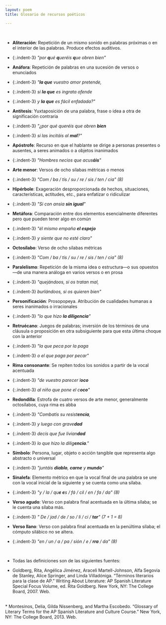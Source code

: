 ```yaml
---
layout: poem
title: Glosario de recursos poéticos

---
```



<br>

- **Aliteración**: Repetición de un mismo sonido en palabras próximas o en el interior de las palabras. Produce efectos auditivos.

- {:.indent-3} *"por **q**ué **q**ueréis **q**ue obren bien"*

- **Anáfora**: Repetición de palabras en una sucesión de versos o enunciados

- {:.indent-3} *"**la que** vuestro amor pretende,*
- {:.indent-3} *si **la que** es ingrata ofende*
- {:.indent-3} *y **la que** es fácil enfadada?"*

- **Antítesis**: Yuxtaposición de una palabra, frase o idea a otra de significación contraria

- {:.indent-3} *"¿por qué queréis que obren **bien***
- {:.indent-3} *si las incitáis al **mal**?"*

- **Apóstrofe**: Recurso en que el hablante se dirige a personas presentes o ausentes, a seres animados o a objetos inanimados

- {:.indent-3} *"Hombres necios que acus**áis**"*

- **Arte menor**: Versos de ocho sílabas métricas o menos

- {:.indent-3} *"Com / ba / tís / su / re / sis / ten / cia" (8)*

- **Hipérbole**: Exageración desproporcionada de hechos, situaciones, características, actitudes, etc., para enfatizar o ridiculizar

- {:.indent-3} *"Si con ansia **sin igual**"*

- **Metáfora**: Comparación entre dos elementos esencialmente diferentes pero que pueden tener algo en común

- {:.indent-3} *"él mismo empaña **el espejo***
- {:.indent-3} *y siente que no esté claro"*


- **Octosílabo**: Verso de ocho sílabas métricas

- {:.indent-3} *"Com / ba / tís / su / re / sis / ten / cia" (8)*

- **Paralelísmo**: Repetición de la misma idea o estructura—o sus opuestos—de una manera análoga en varios versos o en prosa

- {:.indent-3} *"quejándoos, si os tratan mal,*
- {:.indent-3} *burlándoos, si os quieren bien"*

- **Personificación**: Prosopopeya. Atribución de cualidades humanas a seres inanimados o irracionales

- {:.indent-3} *"lo que hizo **la diligencia**"*

- **Retruécano**: Juegos de palabras; inversión de los términos de una cláusula o proposición en otra subsiguiente para que esta última choque con la anterior

- {:.indent-3} *"la que peca por la paga*
- {:.indent-3} *o el que paga por pecar"*

- **Rima consonante**: Se repiten todos los sonidos a partir de la vocal acentuada

- {:.indent-3} *"de vuestro parecer l**oco***
- {:.indent-3} *al niño que pone el c**oco**"*

- **Redondilla**: Estrofa de cuatro versos de arte menor, generalmente octosílabos, cuya rima es abba

- {:.indent-3} *"Combatís su resist**encia**,*				
- {:.indent-3} *y luego con grave**dad***		
- {:.indent-3} *decís que fue livian**dad***	
- {:.indent-3} *lo que hizo la dilig**encia**."*

- **Símbolo**: Persona, lugar, objeto o acción tangible que representa algo abstracto o universal

- {:.indent-3} *"juntáis **diablo**, **carne** y **mundo**"*

- **Sinalefa**: Elemento métrico en que la vocal final de una palabra se une con la vocal inicial de la siguiente y se cuenta como una sílaba.

- {:.indent-3} *"y / la / qu**e e**s / fá / cil / en / fa / da" (8)*

- **Verso agudo**: Verso con palabra final acentuada en la última sílaba; se le cuenta una sílaba más.

- {:.indent-3} *" De / jad / de / so / li / ci / **tar**" (7 + 1 = 8)*

- **Verso llano**: Verso con palabra final acentuada en la penúltima sílaba; el cómputo silábico no se altera.

- {:.indent-3} *"en / un / a / pa / sión / e / **rra** / da" (8)*

<br/>

- Todas las definiciones son de las siguientes fuentes:

* Goldberg, Rita, Angélica Jiménez, Araceli Martell-Johnson, Alfa Segovia de Stanley, Alice Springer, and Linda Villadóniga. “Términos literarios para la clase de AP.” Writing About Literature: AP Spanish Literature Special Focus Volume, ed. Rita Goldberg. New York, NY: The College Board, 2007. Web.
<br/>
* Montesinos, Delia, Gilda Nissenberg, and Martha Escobedo. “Glossary of Literary Terms for the AP Spanish Literature and Culture Course.” New York, NY: The College Board, 2013. Web.


